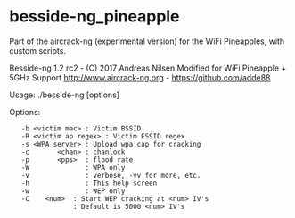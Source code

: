 # besside-ng_pineapple
Part of the aircrack-ng (experimental version) for the WiFi Pineapples, with custom scripts.

Besside-ng 1.2 rc2 - (C) 2017 Andreas Nilsen
  Modified for WiFi Pineapple + 5GHz Support
  http://www.aircrack-ng.org  -  https://github.com/adde88

  Usage: ./besside-ng [options] <interface>

  Options:

       -b <victim mac> : Victim BSSID
       -R <victim ap regex> : Victim ESSID regex
       -s <WPA server> : Upload wpa.cap for cracking
       -c       <chan> : chanlock
       -p       <pps>  : flood rate
       -W              : WPA only
       -v              : verbose, -vv for more, etc.
       -h              : This help screen
       -w              : WEP only
       -C	 <num>	: Start WEP cracking at <num> IV's
       		        : Default is 5000 <num> IV's
